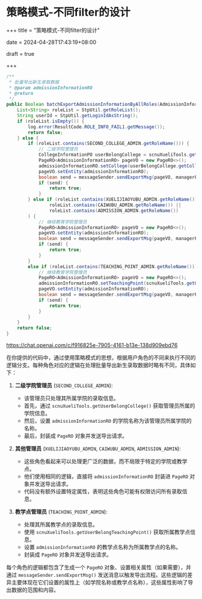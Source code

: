 # 策略模式-不同filter的设计

+++
title = "策略模式-不同filter的设计"

date = 2024-04-28T17:43:19+08:00

draft = true

+++

```java
/**
 * 批量导出新生录取数据
 * @param admissionInformationRO
 * @return
 */
public Boolean batchExportAdmissionInformationByAllRoles(AdmissionInformationRO admissionInformationRO) {
    List<String> roleList = StpUtil.getRoleList();
    String userId = StpUtil.getLoginIdAsString();
    if (roleList.isEmpty()) {
        log.error(ResultCode.ROLE_INFO_FAIL1.getMessage());
        return false;
    } else {
        if (roleList.contains(SECOND_COLLEGE_ADMIN.getRoleName())) {
            // 二级学院管理员
            CollegeInformationPO userBelongCollege = scnuXueliTools.getUserBelongCollege();
            PageRO<AdmissionInformationRO> pageVO = new PageRO<>();
            admissionInformationRO.setCollege(userBelongCollege.getCollegeName());
            pageVO.setEntity(admissionInformationRO);
            boolean send = messageSender.sendExportMsg(pageVO, managerFilter, userId);
            if (send) {
                return true;
            }
        } else if (roleList.contains(XUELIJIAOYUBU_ADMIN.getRoleName()) ||
                roleList.contains(CAIWUBU_ADMIN.getRoleName()) ||
                roleList.contains(ADMISSION_ADMIN.getRoleName())
        ) {
            // 继续教育学院管理员
            PageRO<AdmissionInformationRO> pageVO = new PageRO<>();
            pageVO.setEntity(admissionInformationRO);
            boolean send = messageSender.sendExportMsg(pageVO, managerFilter, userId);
            if (send) {
                return true;
            }
        }
        else if (roleList.contains(TEACHING_POINT_ADMIN.getRoleName())) {
            // 继续教育学院管理员
            PageRO<AdmissionInformationRO> pageVO = new PageRO<>();
            admissionInformationRO.setTeachingPoint(scnuXueliTools.getUserBelongTeachingPoint().getTeachingPointName());
            pageVO.setEntity(admissionInformationRO);
            boolean send = messageSender.sendExportMsg(pageVO, managerFilter, userId);
            if (send) {
                return true;
            }
        }
    }
    return false;
}
```



https://chat.openai.com/c/f916825e-7905-4161-b13e-138d909ebd76

在你提供的代码中，通过使用策略模式的思想，根据用户角色的不同来执行不同的逻辑分支。每种角色对应的逻辑在处理批量导出新生录取数据时略有不同，具体如下：

1. **二级学院管理员** (`SECOND_COLLEGE_ADMIN`):
   - 该管理员只处理其所属学院的录取信息。
   - 首先，通过 `scnuXueliTools.getUserBelongCollege()` 获取管理员所属的学院信息。
   - 然后，设置 `admissionInformationRO` 的学院名称为该管理员所属学院的名称。
   - 最后，封装成 `PageRO` 对象并发送导出请求。

2. **其他管理员** (`XUELIJIAOYUBU_ADMIN`, `CAIWUBU_ADMIN`, `ADMISSION_ADMIN`):
   - 这些角色看起来可以处理更广泛的数据，而不局限于特定的学院或教学点。
   - 他们使用相同的逻辑，直接将 `admissionInformationRO` 封装进 `PageRO` 对象并发送导出请求。
   - 代码没有额外设置特定属性，表明这些角色可能有权限访问所有录取信息。

3. **教学点管理员** (`TEACHING_POINT_ADMIN`):
   - 处理其所属教学点的录取信息。
   - 使用 `scnuXueliTools.getUserBelongTeachingPoint()` 获取所属教学点信息。
   - 设置 `admissionInformationRO` 的教学点名称为所属教学点的名称。
   - 封装成 `PageRO` 对象并发送导出请求。

每个角色的逻辑都包含了生成一个 `PageRO` 对象、设置相关属性（如果需要），并通过 `messageSender.sendExportMsg()` 发送消息以触发导出流程。这些逻辑的差异主要体现在它们设置的属性上（如学院名称或教学点名称），这些属性影响了导出数据的范围和内容。